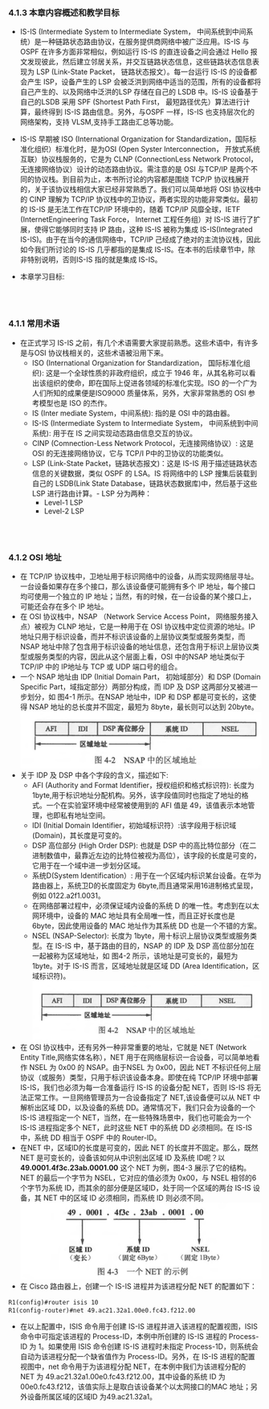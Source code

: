 ### 4.1.3  本章内容概述和教学目标
- IS-IS (Intermediate System to Intermediate System， 中间系统到中间系统）是一种链路状态路由协议，在服务提供商网络中被广泛应用。IS-IS 与 OSPF 在许多方面非常相似，例如运行 IS-IS 的直连设备之间会通过 Hello 报文发现彼此，然后建立邻居关系，并交互链路状态信息，这些链路状态信息表现为 LSP (Link-State Packet， 链路状态报文）。每一台运行 IS-IS 的设备都会产生 ISP，设备产生的 LSP 会被泛洪到网络中适当的范围，所有的设备都将自己产生的、以及网络中泛洪的LSP 存储在自己的 LSDB 中。IS-IS 设备基于自己的LSDB 采用 SPF (Shortest Path First， 最短路径优先）算法进行计算，最终得到 IS-IS 路由信息。另外，与OSPF 一样，IS-IS 也支持层次化的网络架构，支持 VLSM,支持手工路由汇总等功能。
- IS-IS 早期被 ISO (International Organization for Standardization，国际标准化组织）标准化时，是为OSI (Open Syster Interconnection， 开放式系统互联）协议栈服务的，它是为 CLNP (ConnectionLess Network Protocol，无连接网络协议）设计的动态路由协议。需注意的是 OSI 与TCP/IP 是两个不同的协议栈。到目前为止，本书所讨论的内容都是围绕 TCP/P 协议栈展开的，关于该协议栈相信大家已经非常熟悉了。我们可以简单地将 OSI 协议栈中的 CINP 理解为 TCP/IP 协议栈中的卫协议，两者实现的功能非常类似。最初的 IS-IS 是无法工作在TCP/IP 环境中的，随着 TCP/IP 风靡全球，IETF (InternetEngineering Task Force， Internet 工程任务组）对 IS-IS 进行了扩展，使得它能够同时支持 IP 路由，这种 IS-IS 被称为集成 IS-IS(Integrated IS-IS)。由于在当今的通信网络中，TCP/IP 己经成了绝对的主流协议栈，因此如今我们所讨论的 IS-IS 几乎都指的是集成 IS-IS。在本书的后续章节中，除非特别说明，否则IS-IS 指的就是集成 IS-IS。



- 本章学习目标:
<br>
<br>



### 4.1.1 常用术语
- 在正式学习 IS-IS 之前，有几个术语需要大家提前熟悉。这些术语中，有许多是与OSI 协议栈相关的，这些术语被沿用下来。
  - ISO (International Organization for Standardization， 国际标准化组织): 这是一个全球性质的非政府组织，成立于 1946 年，从其名称可以看出该组织的使命，即在国际上促进各领域的标准化实现。ISO 的一个广为人们所知的成果便是ISO9000 质量体系，另外，大家非常熟悉的 OSI 参考模型也是 ISO 的杰作。
  - IS (Inter mediate System，中间系统): 指的是 OSI 中的路由器。 
  - IS-IS (Intermediate System to Intermediate System， 中间系统到中间系统): 用于在 IS 之间实现动态路由信息交互的协议。
  - CINP (Comnection-Less Network Protocol，无连接网络协议）: 这是 OSI 的无连接网络协议，它与 TCP/I P中的卫协议的功能类似。
  - LSP (Link-State Packet，链路状态报文)：这是 IS-IS 用于描述链路状态信息的关键数据，类似 OSPF 的 LSA。IS 将网络中的 LSP 搜集后装载到自己的 LSDB(Link State Database，链路状态数据库)中，然后基于这些 LSP 进行路由计算。- LSP 分为两种：
    - Level-1 LSP  
    - Level-2 LSP

<br>
<br>


### 4.1.2 OSI 地址
- 在 TCP/IP 协议栈中，卫地址用于标识网络中的设备，从而实现网络层寻址。一台设备如果存在多个接口，那么该设备便可能拥有多个 IP 地址，每个接口均可使用一个独立的 IP 地址；当然，有的时候，在一台设备的某个接口上，可能还会存在多个 IP 地址。
- 在 OSI 协议栈中，NSAP （Network Service Access Point， 网络服务接入点）被视为 CLNP 地址，它是一种用于在 OSI 协议栈中定位资源的地址。IP 地址只用于标识设备，而并不标识该设备的上层协议类型或服务类型，而 NSAP 地址中除了包含用于标识设备的地址信息，还包含用于标识上层协议类型或服务类型的内容，因此从这个层面上看，OSI 中的NSAP 地址类似于 TCP/IP 中的 IP地址与 TCP 或 UDP 端口号的组合。
- 一个 NSAP 地址由 IDP (Initial Domain Part， 初始域部分）和 DSP (Domain Specific Part，域指定部分）两部分构成，而 IDP 及 DSP 这两部分叉被进一步划分，如 图4-1 所示。在NSAP 地址中，IDP 和 DSP 都是可变长的，这使得 NSAP 地址的总长度并不固定，最短为 8byte，最长则可以达到 20byte。
![4.1](../pics/4.1.png) 
- 关于 IDP 及 DSP 中各个字段的含义，描述如下:
  - AFI (Authority and Format Identifier，授权组织和格式标识符): 长度为 1byte,用于标识地址分配机构。另外，该字段值同时也指定了地址的格式。一个在实验室环境中经常被使用到的 AFI 值是 49，该值表示本地管理，也即私有地址空间。
  - IDI (Initial Domain Identifier，初始域标识符）:该字段用于标识域 (Domain)，其长度是可变的。
  - DSP 高位部分 (High Order DSP): 也就是 DSP 中的高比特位部分（在二进制数值中，最靠近左边的比特位被视为高位），该字段的长度是可变的，它用于在一个域中进一步划分区域。
  - 系统D(System Identification）: 用于在一个区域内标识某台设备。在华为路由器上，系统卫D的长度固定为 6byte,而且通常采用16进制格式呈现，例如 0122.a2f1.0031。
  - 在网络部署过程中，必须保证域内设备的系统 D 的唯一性。考虑到在以太网环境中，设备的 MAC 地址具有全局唯一性，而且正好长度也是 6byte，因此使用设备的 MAC 地址作为其系统 DD 也是一个不错的方案。
  - NSEL (NSAP-Selector): 长度为 1byte，用十标识上层协议类型或服务类型。在 IS-IS 中，基于路由的目的，NSAP 的 IDP 及 DSP 高位部分加在一起被称为区域地址，如 图4-2 所示，该地址是可变长的，最短为 1byte。对于 IS-IS 而言，区域地址就是区域 DD (Area Identification，区域标识符)。
  ![4.2](../pics/4.2.png) 
- 在 OSI 协议栈中，还有另外一种非常重要的地址，它就是 NET (Network Entity Title,网络实体名称），NET 用于在网络层标识一合设备，可以简单地看作 NSEL 为 0x00 的 NSAP。由于NSEL 为 0x00，因此 NET 不标识任何上层协议（或服务）类型，只用于标识该设备本身。即使在纯 TCP/IP 环境中部署 IS-IS，我们也必须为每一合准备运行 IS-IS 的设备分配 NET，否则 IS-IS 将无法正常工作。一旦网络管理员为一合设备指定了 NET,该设备便可以从 NET 中解析出区域 DD，以及设备的系统 DD。通常情况下，我们只会为设备的一个 IS-IS 进程指定一个 NET，当然，在一些特殊场景中，我们也可能会为一个 IS-IS 进程指定多个 NET，此时这些 NET 中的系统 DD 必须相同。在 IS-IS 中，系统 DD 相当于 OSPF 中的 Router-ID。
- 在NET 中，区域ID的长度是可变的，因此 NET 的长度并不固定。那么，既然 NET 是可变长的，设备该如何从中识别出区域 ID 及系统 ID呢？以 **49.0001.4f3c.23ab.0001.00** 这个 NET 为例，图4-3 展示了它的结构。NET 的最后一个字节为 NSEL，它对应的值必须为 0x00，与 NSEL 相邻的6个字节为系统 ID，而其余的部分便是区域ID，处于同一个区域的两台 IS-IS 设备，其 NET 中的区域 ID 必须相同，而系统 ID 则必须不同。
![4.3](../pics/4.3.png) 
- 在 Cisco 路由器上，创建一个 IS-IS 进程并为该进程分配 NET 的配置如下：
```shell
R1(config)#router isis 10
R1(config-router)#net 49.ac21.32a1.00e0.fc43.f212.00
```
- 在以上配置中，ISIS 命令用于创建 IS-IS 进程并进入该进程的配置视图，ISIS 命令中可指定该进程的 Process-ID，本例中所创建的 IS-IS 进程的 Process-ID 为 1。如果使用 ISIS
命令创建 IS-IS 进程时未指定 Process-1D，则系统会自动为该进程分配一个缺省值作为 Process-ID。另外，在 IS-IS 进程的配置视图中，net 命令用于为该进程分配 NET，在本例中我们为该进程分配的 NET 为 49.ac21.32a1.00e0.fc43.f212.00，其中设备的系统 ID 为 00e0.fc43.f212，该值实际上是取白该设备某个以太网接口的MAC 地址；另外设备所属区域的区域ID 为49.ac21.32a1。
